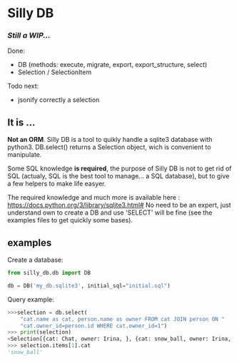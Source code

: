 # Silly DB
### *Still a WIP...*
Done:
- DB (methods: execute, migrate, export, export_structure, select)
- Selection / SelectionItem

Todo next:
- jsonify correctly a selection



## It is ...
**Not an ORM**. Silly DB is a tool to quikly handle a sqlite3 database with python3.  DB.select() returns a Selection object, wich is convenient to manipulate.

Some SQL knowledge **is required**, the purpose of Silly DB is not to get rid of SQL (actualy, SQL is the best tool to manage... a SQL database), but to give a few helpers to make life easyer.

The required knowledge and much more is available here :
https://docs.python.org/3/library/sqlite3.html#
No need to be an expert, just understand own to create a DB and use 'SELECT' will be fine (see the examples files to get quickly some bases).

## examples

Create a database:
```python
from silly_db.db import DB

db = DB('my_db.sqlite3', initial_sql="initial.sql")
```

Query example:
```python
>>>selection = db.select(
    "cat.name as cat, person.name as owner FROM cat JOIN person ON "
    "cat.owner_id=person.id WHERE cat.owner_id=1")
>>> print(selection)
<Selection[{cat: Chat, owner: Irina, }, {cat: snow_ball, owner: Irina, }, ]>
>>> selection.items[1].cat
'snow_ball'

```
